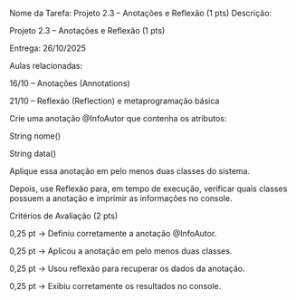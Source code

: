 
Nome da Tarefa:
Projeto 2.3 – Anotações e Reflexão (1 pts)
Descrição:

Projeto 2.3 – Anotações e Reflexão (1 pts)

 

Entrega: 26/10/2025

 

Aulas relacionadas:

16/10 – Anotações (Annotations)

21/10 – Reflexão (Reflection) e metaprogramação básica

 

Crie uma anotação @InfoAutor que contenha os atributos:

String nome()

String data()

Aplique essa anotação em pelo menos duas classes do sistema.

Depois, use Reflexão para, em tempo de execução, verificar quais classes possuem a anotação e imprimir as informações no console.

 

Critérios de Avaliação (2 pts)

0,25 pt → Definiu corretamente a anotação @InfoAutor.

0,25 pt → Aplicou a anotação em pelo menos duas classes.

0,25 pt → Usou reflexão para recuperar os dados da anotação.

0,25 pt → Exibiu corretamente os resultados no console.
